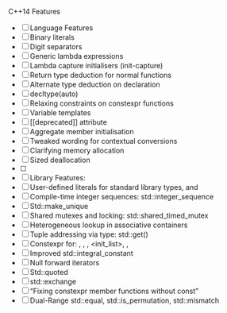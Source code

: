 C++14 Features

- [ ] Language Features
- [ ] Binary literals
- [ ] Digit separators
- [ ] Generic lambda expressions
- [ ] Lambda capture initialisers (init-capture)
- [ ] Return type deduction for normal functions
- [ ] Alternate type deduction on declaration
- [ ] decltype(auto)
- [ ] Relaxing constraints on constexpr functions
- [ ] Variable templates
- [ ] [[deprecated]] attribute
- [ ] Aggregate member initialisation
- [ ] Tweaked wording for contextual conversions
- [ ] Clarifying memory allocation
- [ ] Sized deallocation
- [ ] 
- [ ] Library Features:
- [ ] User-defined literals for standard library types, <chrono> and <string>
- [ ] Compile-time integer sequences: std::integer_sequence
- [ ] Std::make_unique
- [ ] Shared mutexes and locking: std::shared_timed_mutex
- [ ] Heterogeneous lookup in associative containers
- [ ] Tuple addressing via type: std::get<T>()
- [ ] Constexpr for: <chrono>, <complex>, <array>, <init_list>, <utility>, <tuple>
- [ ] Improved std::integral_constant
- [ ] Null forward iterators
- [ ] Std::quoted
- [ ] std::exchange
- [ ] “Fixing constexpr member functions without const”
- [ ] Dual-Range std::equal, std::is_permutation, std::mismatch
